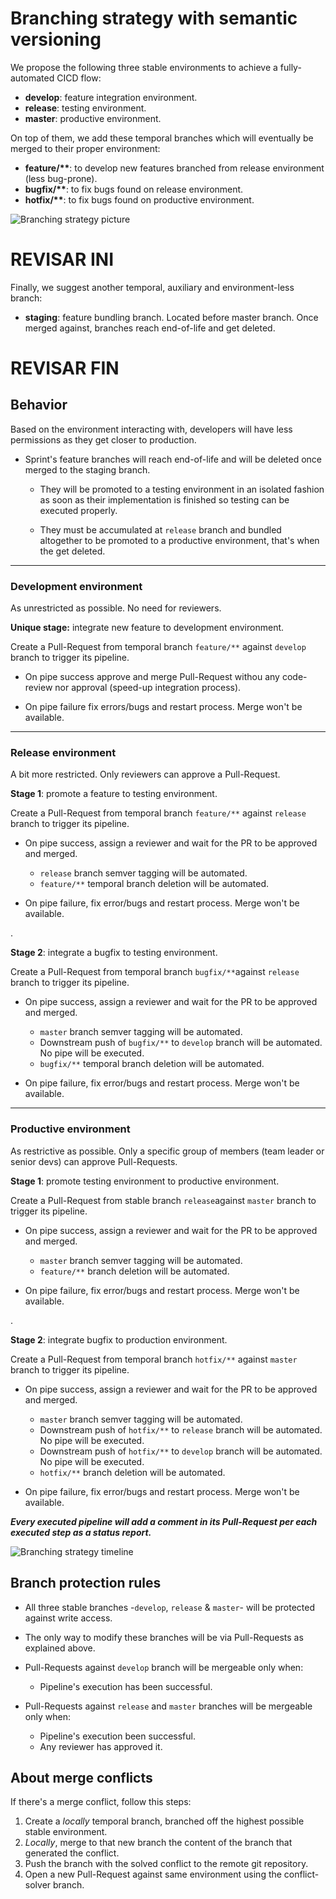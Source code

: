 # Branching strategy with semantic versioning
We propose the following three stable environments to achieve a fully-automated CICD flow:

- **develop**: feature integration environment.
- **release**: testing environment.
- **master**: productive environment.

On top of them, we add these temporal branches which will eventually be merged to their proper environment:

- **feature/\*\***: to develop new features branched from release environment (less bug-prone).
- **bugfix/\*\***: to fix bugs found on release environment.
- **hotfix/\*\***: to fix bugs found on productive environment.


![Branching strategy picture](./imgs/branching_stategy.png "Branching strategy")


# REVISAR INI
Finally, we suggest another temporal, auxiliary and environment-less branch:

- **staging**: feature bundling branch. Located before master branch. Once merged against, branches reach end-of-life and get deleted.

# REVISAR FIN

## Behavior

Based on the environment interacting with, developers will have less permissions as they get closer to production.


- Sprint's feature branches will reach end-of-life and will be deleted once merged to the staging branch. 
  
  - They will be promoted to a testing environment in an isolated fashion as soon as their implementation is finished so testing can be executed properly. 
  
  - They must be accumulated at ``release`` branch and bundled altogether to be promoted to a productive environment, that's when
    the get deleted.

---

### Development environment
As unrestricted as possible. No need for reviewers.

**Unique stage:** integrate new feature to development environment.

Create a Pull-Request from temporal branch ``feature/**`` against ``develop`` branch to trigger its pipeline.

- On pipe success approve and merge Pull-Request withou any code-review nor approval (speed-up integration process).

- On pipe failure fix errors/bugs and restart process. Merge won't be available.

---

### Release environment

A bit more restricted. Only reviewers can approve a Pull-Request.


**Stage 1**: promote a feature to testing environment.

Create a Pull-Request from temporal branch ``feature/**`` against ``release`` branch to trigger its pipeline.

- On pipe success, assign a reviewer and wait for the PR to be approved and merged.

    - ``release`` branch semver tagging will be automated.
    - ``feature/**`` temporal branch deletion will be automated.

- On pipe failure, fix error/bugs and restart process. Merge won't be available.

.

**Stage 2**: integrate a bugfix to testing environment.

Create a Pull-Request from temporal branch ``bugfix/**``against ``release`` branch to trigger its pipeline.

- On pipe success, assign a reviewer and wait for the PR to be approved and merged.

    - ``master`` branch semver tagging will be automated.
    - Downstream push of ``bugfix/**`` to ``develop`` branch will be automated. No pipe will be executed.
    - ``bugfix/**`` temporal branch deletion will be automated.

- On pipe failure, fix error/bugs and restart process. Merge won't be available.

--- 

### Productive environment

As restrictive as possible. Only a specific group of members (team leader or senior devs) can approve Pull-Requests.


**Stage 1**: promote testing environment to productive environment.

Create a Pull-Request from stable branch ``release``against ``master`` branch to trigger its pipeline.
- On pipe success, assign a reviewer and wait for the PR to be approved and merged.

    - ``master`` branch semver tagging will be automated.
    - ``feature/**`` branch deletion will be automated.

- On pipe failure, fix error/bugs and restart process. Merge won't be available.

.

**Stage 2**: integrate bugfix to production environment.

Create a Pull-Request from temporal branch ``hotfix/**`` against ``master`` branch to trigger its pipeline.

- On pipe success, assign a reviewer and wait for the PR to be approved and merged.

    - ``master`` branch semver tagging will be automated.
    - Downstream push of ``hotfix/**`` to ``release`` branch will be automated. No pipe will be executed.
    - Downstream push of ``hotfix/**`` to ``develop`` branch will be automated. No pipe will be executed.
    - ``hotfix/**`` branch deletion will be automated.

- On pipe failure, fix error/bugs and restart process. Merge won't be available.

***Every executed pipeline will add a comment in its Pull-Request per each executed step as a status report.***

![Branching strategy timeline](./imgs/branching_stategy-timeline.png "Branching strategy timeline")


## Branch protection rules
 
- All three stable branches -``develop``, ``release`` & ``master``- will be protected against write access. 
- The only way to modify these branches will be via Pull-Requests as explained above.
- Pull-Requests against ``develop`` branch will be mergeable only when: 

    - Pipeline's execution has been successful.
  
- Pull-Requests against ``release`` and ``master`` branches will be mergeable only when:
    
    - Pipeline's execution been successful.
    - Any reviewer has approved it.

## About merge conflicts

If there's a merge conflict, follow this steps:

1. Create a *locally* temporal branch, branched off the highest possible stable environment.
2. *Locally*, merge to that new branch the content of the branch that generated the conflict.
3. Push the branch with the solved conflict to the remote git repository.
4. Open a new Pull-Request against same environment using the conflict-solver branch.
